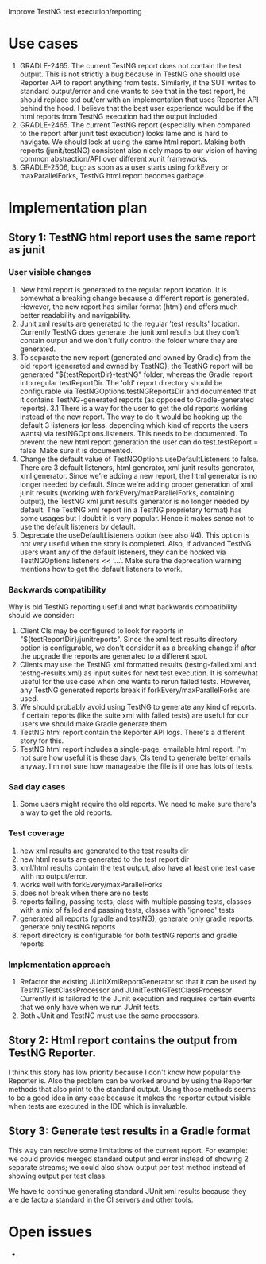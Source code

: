 Improve TestNG test execution/reporting

# Use cases

1. GRADLE-2465. The current TestNG report does not contain the test output. This is not strictly a bug because in TestNG one should use Reporter API to report anything from tests.
  Similarly, if the SUT writes to standard output/error and one wants to see that in the test report, he should replace std out/err with an implementation that uses Reporter API behind the hood.
  I believe that the best user experience would be if the html reports from TestNG execution had the output included.
2. GRADLE-2465. The current TestNG report (especially when compared to the report after junit test execution) looks lame and is hard to navigate.
  We should look at using the same html report. Making both reports (junit/testNG) consistent also nicely maps to our vision of having common abstraction/API over different xunit frameworks.
3. GRADLE-2506, bug: as soon as a user starts using forkEvery or maxParallelForks, TestNG html report becomes garbage.


# Implementation plan

## Story 1: TestNG html report uses the same report as junit

### User visible changes

1. New html report is generated to the regular report location. It is somewhat a breaking change because a different report is generated.
    However, the new report has similar format (html) and offers much better readability and navigability.
2. Junit xml results are generated to the regular 'test results' location.
    Currently TestNG does generate the junit xml results but they don't contain output and we don't fully control the folder where they are generated.
3. To separate the new report (generated and owned by Gradle) from the old report (generated and owned by TestNG),
    the TestNG report will be generated "${testReportDir}-testNG" folder, whereas the Gradle report into regular testReportDir.
    The 'old' report directory should be configurable via TestNGOptions.testNGReportsDir and documented
    that it contains TestNG-generated reports (as opposed to Gradle-generated reports).
3.1 There is a way for the user to get the old reports working instead of the new report.
    The way to do it would be hooking up the default 3 listeners (or less, depending which kind of reports the users wants)
    via testNGOptions.listeners. This needs to be documented. To prevent the new html report generation the user can do test.testReport = false.
    Make sure it is documented.
4. Change the default value of TestNGOptions.useDefaultListeners to false.
    There are 3 default listeners, html generator, xml junit results generator, xml generator.
    Since we're adding a new report, the html generator is no longer needed by default.
    Since we're adding proper generation of xml junit results (working with forkEvery/maxParallelForks, containing output), the TestNG xml junit results generator is no longer needed by default.
    The TestNG xml report (in a TestNG proprietary format) has some usages but I doubt it is very popular.
    Hence it makes sense not to use the default listeners by default.
5. Deprecate the useDefaultListeners option (see also #4). This option is not very useful when the story is completed.
    Also, if advanced TestNG users want any of the default listeners, they can be hooked via TestNGOptions.listeners << '...'.
    Make sure the deprecation warning mentions how to get the default listeners to work.

### Backwards compatibility

Why is old TestNG reporting useful and what backwards compatibility should we consider:

1. Client CIs may be configured to look for reports in "${testReportDir}/junitreports".
    Since the xml test results directory option is configurable, we don't consider it as a breaking change if after the upgrade the reports are generated to a different spot.
2. Clients may use the TestNG xml formatted results (testng-failed.xml and testng-results.xml) as input suites for next test execution.
    It is somewhat useful for the use case when one wants to rerun failed tests.
    However, any TestNG generated reports break if forkEvery/maxParallelForks are used.
3. We should probably avoid using TestNG to generate any kind of reports.
    If certain reports (like the suite xml with failed tests) are useful for our users we should make Gradle generate them.
4. TestNG html report contain the Reporter API logs. There's a different story for this.
5. TestNG html report includes a single-page, emailable html report.
    I'm not sure how useful it is these days, CIs tend to generate better emails anyway.
    I'm not sure how manageable the file is if one has lots of tests.

### Sad day cases

1. Some users might require the old reports. We need to make sure there's a way to get the old reports.

### Test coverage

1. new xml results are generated to the test results dir
2. new html results are generated to the test report dir
3. xml/html results contain the test output, also have at least one test case with no output/error.
4. works well with forkEvery/maxParallelForks
5. does not break when there are no tests
6. reports failing, passing tests;
    class with multiple passing tests, classes with a mix of failed and passing tests, classes with 'ignored' tests
7. generated all reports (gradle and testNG), generate only gradle reports, generate only testNG reports
8. report directory is configurable for both testNG reports and gradle reports

### Implementation approach

1. Refactor the existing JUnitXmlReportGenerator so that it can be used by TestNGTestClassProcessor and JUnitTestNGTestClassProcessor
    Currently it is tailored to the JUnit execution and requires certain events that we only have when we run JUnit tests.
2. Both JUnit and TestNG must use the same processors.

## Story 2: Html report contains the output from TestNG Reporter.

I think this story has low priority because I don't know how popular the Reporter is.
Also the problem can be worked around by using the Reporter methods that also print to the standard output.
Using those methods seems to be a good idea in any case because it makes the reporter output visible when tests are executed in the IDE which is invaluable.

## Story 3: Generate test results in a Gradle format

This way can resolve some limitations of the current report.
For example: we could provide merged standard output and error instead of showing 2 separate streams;
    we could also show output per test method instead of showing output per test class.

We have to continue generating standard JUnit xml results because they are de facto a standard in the CI servers and other tools.

# Open issues

-
